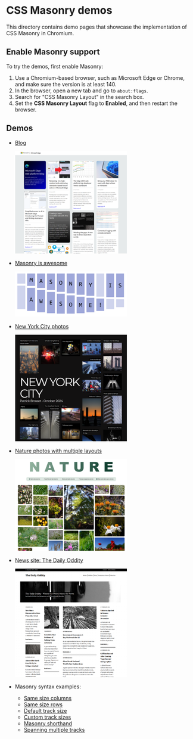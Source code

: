 # CSS Masonry demos

This directory contains demo pages that showcase the implementation of CSS Masonry in Chromium.

## Enable Masonry support

To try the demos, first enable Masonry:

1. Use a Chromium-based browser, such as Microsoft Edge or Chrome, and make sure the version is at least 140.
1. In the browser, open a new tab and go to `about:flags`.
1. Search for "CSS Masonry Layout" in the search box.
1. Set the **CSS Masonry Layout** flag to **Enabled**, and then restart the browser.

## Demos

* [Blog](https://microsoftedge.github.io/Demos/css-masonry/blog.html)

  <img alt="Screenshot of the demo page." src="./blog/screenshot.png" width="300">

* [Masonry is awesome](https://microsoftedge.github.io/Demos/css-masonry/masonry-is-awesome.html)

  <img alt="Screenshot of the demo page." src="./masonry-is-awesome/screenshot.png" width="300">

* [New York City photos](https://microsoftedge.github.io/Demos/css-masonry/new-york.html)

  <img alt="Screenshot of the demo page." src="./nyc/screenshot.png" width="300">

* [Nature photos with multiple layouts](https://microsoftedge.github.io/Demos/css-masonry/nature.html)

  <img alt="Screenshot of the demo page." src="./nature/screenshot.png" width="300">

* [News site: The Daily Oddity](https://microsoftedge.github.io/Demos/css-masonry/the-daily-oddity.html)

  <img alt="Screenshot of the demo page." src="./daily-oddity/screenshot.png" width="300">

* Masonry syntax examples:

  * [Same size columns](https://microsoftedge.github.io/Demos/css-masonry/syntax-examples/same-size-columns.html)
  * [Same size rows](https://microsoftedge.github.io/Demos/css-masonry/syntax-examples/same-size-rows.html)
  * [Default track size](https://microsoftedge.github.io/Demos/css-masonry/syntax-examples/default-track-size.html)
  * [Custom track sizes](https://microsoftedge.github.io/Demos/css-masonry/syntax-examples/custom-track-sizes.html)
  * [Masonry shorthand](https://microsoftedge.github.io/Demos/css-masonry/syntax-examples/masonry-shorthand.html)
  * [Spanning multiple tracks](https://microsoftedge.github.io/Demos/css-masonry/syntax-examples/span-multiple-tracks.html)